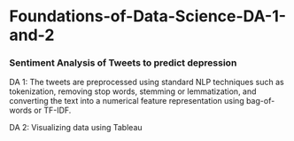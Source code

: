 # Foundations-of-Data-Science-DA-1-and-2
<h3> Sentiment Analysis of Tweets to predict depression </h3>

DA 1: The tweets are preprocessed using standard NLP techniques such as tokenization, removing stop words, stemming or lemmatization, and converting the text into a numerical feature representation using bag-of-words or TF-IDF.

DA 2: Visualizing data using Tableau
